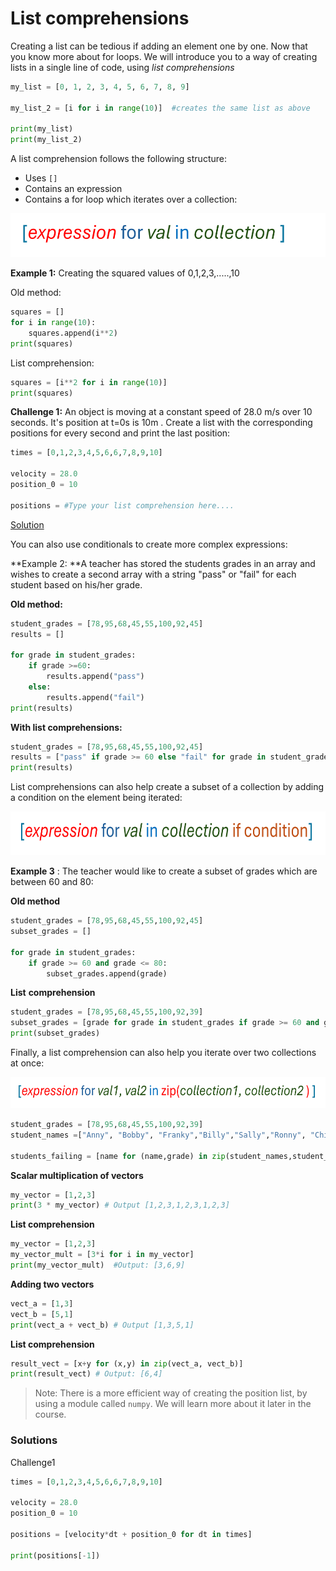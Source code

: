 # List comprehensions



Creating a list can be tedious if adding an element one by one. Now that you know more about for loops. We will introduce you to a way of creating lists in a single line of code, using *list comprehensions*



```python
my_list = [0, 1, 2, 3, 4, 5, 6, 7, 8, 9]

my_list_2 = [i for i in range(10)]  #creates the same list as above

print(my_list)
print(my_list_2)
```



A list comprehension follows the following structure:

-  Uses `[]` 
- Contains an expression 
- Contains a for loop which iterates over a collection: 

<img src="Images/list_comprehension_1.png" Height="70"/>



**Example 1:** Creating the squared values of 0,1,2,3,.....,10

Old method:

```python
squares = []
for i in range(10):
	squares.append(i**2)
print(squares)
```

List comprehension:

```python
squares = [i**2 for i in range(10)]
print(squares)
```





**Challenge 1:** An object is moving at a constant speed of 28.0 m/s over 10 seconds. It's position at t=0s is 10m . Create a list with the corresponding positions for every second and print the last position:

```python
times = [0,1,2,3,4,5,6,6,7,8,9,10]

velocity = 28.0
position_0 = 10

positions = #Type your list comprehension here....
```

[Solution](/Notes/04_for_loop_list_comprehension#Solutions)





You can also use conditionals to create more complex expressions:



**Example 2: **A teacher has stored the students grades in an array and wishes to create a second array with a string "pass" or "fail" for each student based on his/her grade.

**Old method:**

```python
student_grades = [78,95,68,45,55,100,92,45]
results = []

for grade in student_grades:
	if grade >=60:
		results.append("pass")
    else:
    	results.append("fail")
print(results)
```

**With list comprehensions:**

```python
student_grades = [78,95,68,45,55,100,92,45]
results = ["pass" if grade >= 60 else "fail" for grade in student_grades]
print(results)
```



List comprehensions can also help create a subset of a collection by adding a condition on the element being iterated: 

<img src="Images/list_comprehension_2.png" Height="70"/>

**Example 3** : The teacher would like to create a subset of grades which are between 60 and 80:

**Old method** 

```python
student_grades = [78,95,68,45,55,100,92,45]
subset_grades = []

for grade in student_grades:
	if grade >= 60 and grade <= 80:
		subset_grades.append(grade)
```

**List** **comprehension**

```python
student_grades = [78,95,68,45,55,100,92,39]
subset_grades = [grade for grade in student_grades if grade >= 60 and grade <= 80]
print(subset_grades)
```



Finally, a list comprehension can also help you iterate over two collections at once:

<img src="Images/list_comprehension_3.png" Height="50"/>



```python
student_grades = [78,95,68,45,55,100,92,39]
student_names =["Anny", "Bobby", "Franky","Billy","Sally","Ronny", "Chilly","Bibby"]

students_failing = [name for (name,grade) in zip(student_names,student_grades) if grade < 60]
```



**Scalar multiplication of vectors**

```python
my_vector = [1,2,3]
print(3 * my_vector) # Output [1,2,3,1,2,3,1,2,3]
```

**List comprehension**

```python
my_vector = [1,2,3]
my_vector_mult = [3*i for i in my_vector]
print(my_vector_mult)  #Output: [3,6,9]
```



**Adding two vectors**

```python
vect_a = [1,3]
vect_b = [5,1]
print(vect_a + vect_b) # Output [1,3,5,1]
```

**List comprehension**

```python
result_vect = [x+y for (x,y) in zip(vect_a, vect_b)]
print(result_vect) # Output: [6,4]
```

> 
>
> Note: There is a more efficient way of creating the position list, by using a module called `numpy`. We will learn more about it later in the course. 



### Solutions

Challenge1

```python
times = [0,1,2,3,4,5,6,6,7,8,9,10]

velocity = 28.0
position_0 = 10

positions = [velocity*dt + position_0 for dt in times]

print(positions[-1])
```

